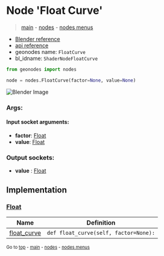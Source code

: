 # Node 'Float Curve'

> [main](../structure.md) - [nodes](nodes.md) - [nodes menus](nodes_menus.md)

- [Blender reference](https://docs.blender.org/manual/en/latest/modeling/geometry_nodes/utilities/float_curve.html)
- [api reference](https://docs.blender.org/api/current/bpy.types.ShaderNodeFloatCurve.html)
- geonodes name: `FloatCurve`
- bl_idname: `ShaderNodeFloatCurve`

```python
from geonodes import nodes

node = nodes.FloatCurve(factor=None, value=None)
```

![Blender Image](https://docs.blender.org/manual/en/latest/_images/node-types_ShaderNodeFloatCurve.webp)

### Args:

#### Input socket arguments:

- **factor**: [Float](Float.md)
- **value**: [Float](Float.md)

### Output sockets:

- **value** : [Float](Float.md)

## Implementation

### [Float](Float.md)

| Name | Definition |
|------|------------|
 | [float_curve](Float.md#float_curve) | `def float_curve(self, factor=None):` |

<sub>Go to [top](#node-Float-Curve) - [main](../structure.md) - [nodes](nodes.md) - [nodes menus](nodes_menus.md)</sub>

